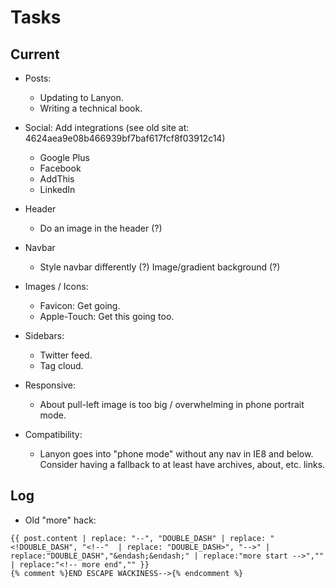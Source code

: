 Tasks
=====

## Current

* Posts:
  * Updating to Lanyon.
  * Writing a technical book.

* Social: Add integrations (see old site at: 4624aea9e08b466939bf7baf617fcf8f03912c14)
  * Google Plus
  * Facebook
  * AddThis
  * LinkedIn

* Header
    * Do an image in the header (?)

* Navbar
    * Style navbar differently (?) Image/gradient background (?)

* Images / Icons:
    * Favicon: Get going.
    * Apple-Touch: Get this going too.

* Sidebars:
    * Twitter feed.
    * Tag cloud.

* Responsive:
    * About pull-left image is too big / overwhelming in phone portrait mode.

* Compatibility:
    * Lanyon goes into "phone mode" without any nav in IE8 and below.
      Consider having a fallback to at least have archives, about, etc. links.

## Log

* Old "more" hack:

```
{{ post.content | replace: "--", "DOUBLE_DASH" | replace: "<!DOUBLE_DASH", "<!--"  | replace: "DOUBLE_DASH>", "-->" | replace:"DOUBLE_DASH","&endash;&endash;" | replace:"more start -->","" | replace:"<!-- more end","" }}
{% comment %}END ESCAPE WACKINESS-->{% endcomment %}
```
